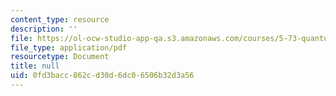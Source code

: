 ```yaml
---
content_type: resource
description: ''
file: https://ol-ocw-studio-app-qa.s3.amazonaws.com/courses/5-73-quantum-mechanics-i-fall-2018/0fd3bacc862cd30d6dc06506b32d3a56_MIT5_73F18_Lec15.pdf
file_type: application/pdf
resourcetype: Document
title: null
uid: 0fd3bacc-862c-d30d-6dc0-6506b32d3a56
---
```

